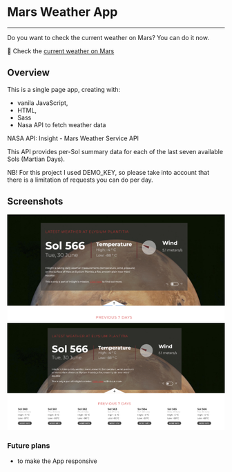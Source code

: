 # Mars Weather App

---

Do you want to check the current weather on Mars? You can do it now.

🎇 Check the [current weather on Mars](http://funny-shoes.surge.sh/)

## Overview

This is a single page app, creating with:

- vanila JavaScript,
- HTML,
- Sass
- Nasa API to fetch weather data

NASA API: Insight - Mars Weather Service API

This API provides per-Sol summary data for each of the last seven available Sols (Martian Days).

NB! For this project I used DEMO_KEY, so please take into account that there is a limitation of requests you can do per day.

## Screenshots

![Main View ](/images/main1.png)
![Previous Sol Weather](/images/main2.png)

### Future plans

- to make the App responsive
